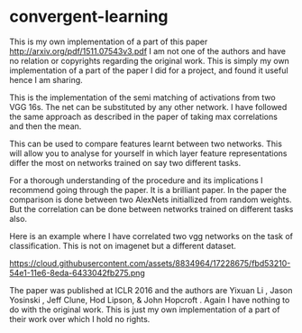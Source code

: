 # convergent-learning
This is my own implementation of a part of this paper http://arxiv.org/pdf/1511.07543v3.pdf 
I am not one of the authors and have no relation or copyrights regarding the original work. This is simply my own implementation of 
a part of the paper I did for a project, and found it useful hence I am sharing.


This is the implementation of the semi matching of activations from two VGG 16s. The net can be substituted by any other network. I
have followed the same approach as described in the paper of taking max correlations and then the mean.

This can be used to compare features learnt between two networks. This will allow you to analyse for yourself in which layer 
feature representations differ the most on networks trained on say two different tasks.

For a thorough understanding of the procedure and its implications I recommend going through the paper. It is a brilliant paper. In 
the paper the comparison is done between two AlexNets initiallized from random weights. But the correlation can be done 
between networks trained on different tasks also.

Here is an example where I have correlated two vgg networks on the task of classification. This is not on imagenet but a different dataset.

https://cloud.githubusercontent.com/assets/8834964/17228675/fbd53210-54e1-11e6-8eda-6433042fb275.png






The paper was published at ICLR 2016 and the authors are Yixuan Li , Jason Yosinski , Jeff Clune, Hod Lipson, & John Hopcroft
. Again I have nothing to do with the original work. This is just my own implementation of a part of their work over which I hold
no rights. 




